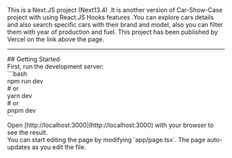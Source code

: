 This is a Next.JS project (Next13.4) .It is another version of Car-Show-Case project with using React.JS Hooks features .You can explore cars details and also search specific cars with their brand and model, also you can filter them with year of production and fuel. This project has been published by Vercel on the link above the page.
<br/>
<hr/>
## Getting Started
<br/>
First, run the development server:
<br/>
```bash<br/>
npm run dev<br/>
# or<br/>
yarn dev<br/>
# or<br/>
pnpm dev<br/>
```
<br/>
Open [http://localhost:3000](http://localhost:3000) with your browser to see the result.
<br/>
You can start editing the page by modifying `app/page.tsx`. The page auto-updates as you edit the file.
